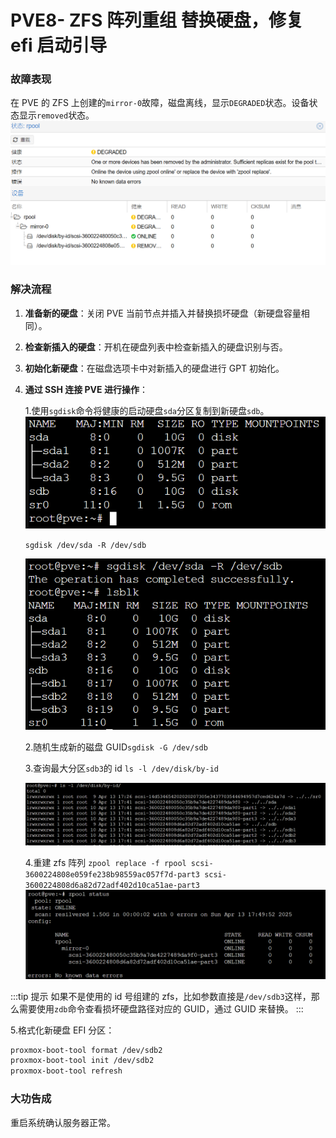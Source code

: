 # PVE8- ZFS 阵列重组 替换硬盘，修复 efi 启动引导

### 故障表现

在 PVE 的 ZFS 上创建的`mirror-0`故障，磁盘离线，显示`DEGRADED`状态。设备状态显示`removed`状态。
![pve1](./image/pve1.png)

### 解决流程

1. **准备新的硬盘**：关闭 PVE 当前节点并插入并替换损坏硬盘（新硬盘容量相同）。
2. **检查新插入的硬盘**：开机在硬盘列表中检查新插入的硬盘识别与否。
3. **初始化新硬盘**：在磁盘选项卡中对新插入的硬盘进行 GPT 初始化。
4. **通过 SSH 连接 PVE 进行操作**：

   1.使用`sgdisk`命令将健康的启动硬盘`sda`分区复制到新硬盘`sdb`。
   ![pve2](./image/pve2.png)

   `sgdisk /dev/sda -R /dev/sdb`

   ![pve3](./image/pve3.png)

   2.随机生成新的磁盘 GUID`sgdisk -G /dev/sdb`

   3.查询最大分区`sdb3`的 id
   `ls -l /dev/disk/by-id`

   ![pve4](./image/pve4.png)

   4.重建 zfs 阵列
   `zpool replace -f rpool scsi-3600224808e059fe238b98559ac057f7d-part3 scsi-3600224808d6a82d72adf402d10ca51ae-part3`
   ![pve5](./image/pve5.png)

:::tip 提示
如果不是使用的 id 号组建的 zfs，比如参数直接是`/dev/sdb3`这样，那么需要使用`zdb`命令查看损坏硬盘路径对应的 GUID，通过 GUID 来替换。
:::

5.格式化新硬盘 EFI 分区：

```bash
proxmox-boot-tool format /dev/sdb2
proxmox-boot-tool init /dev/sdb2
proxmox-boot-tool refresh
```

### 大功告成

重启系统确认服务器正常。
